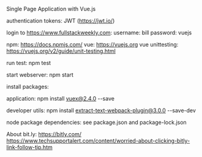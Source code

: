 Single Page Application with Vue.js

authentication tokens: JWT (https://jwt.io/)

login to  https://www.fullstackweekly.com:
username: bill
password: vuejs

npm: https://docs.npmjs.com/
vue: https://vuejs.org
vue unittesting: https://vuejs.org/v2/guide/unit-testing.html

run test:
npm test

start webserver: npm start

install packages:

application:
npm install vuex@2.4.0 --save

developer utils:
npm install extract-text-webpack-plugin@3.0.0 --save-dev

node package dependencies:
see package.json and package-lock.json

About bit.ly: https://bitly.com/
https://www.techsupportalert.com/content/worried-about-clicking-bitly-link-follow-tip.htm
